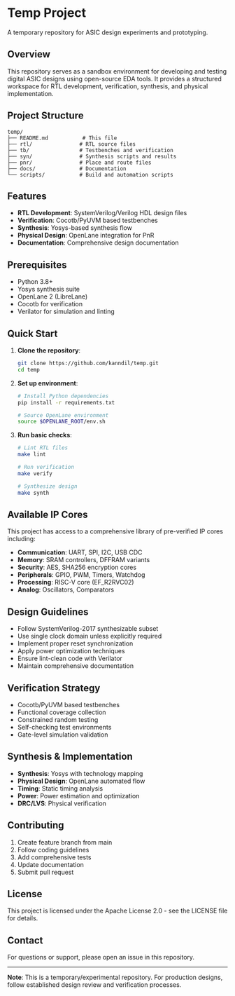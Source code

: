 # Temp Project

A temporary repository for ASIC design experiments and prototyping.

## Overview

This repository serves as a sandbox environment for developing and testing digital ASIC designs using open-source EDA tools. It provides a structured workspace for RTL development, verification, synthesis, and physical implementation.

## Project Structure

```
temp/
├── README.md           # This file
├── rtl/               # RTL source files
├── tb/                # Testbenches and verification
├── syn/               # Synthesis scripts and results
├── pnr/               # Place and route files
├── docs/              # Documentation
└── scripts/           # Build and automation scripts
```

## Features

- **RTL Development**: SystemVerilog/Verilog HDL design files
- **Verification**: Cocotb/PyUVM based testbenches
- **Synthesis**: Yosys-based synthesis flow
- **Physical Design**: OpenLane integration for PnR
- **Documentation**: Comprehensive design documentation

## Prerequisites

- Python 3.8+
- Yosys synthesis suite
- OpenLane 2 (LibreLane)
- Cocotb for verification
- Verilator for simulation and linting

## Quick Start

1. **Clone the repository**:
   ```bash
   git clone https://github.com/kanndil/temp.git
   cd temp
   ```

2. **Set up environment**:
   ```bash
   # Install Python dependencies
   pip install -r requirements.txt
   
   # Source OpenLane environment
   source $OPENLANE_ROOT/env.sh
   ```

3. **Run basic checks**:
   ```bash
   # Lint RTL files
   make lint
   
   # Run verification
   make verify
   
   # Synthesize design
   make synth
   ```

## Available IP Cores

This project has access to a comprehensive library of pre-verified IP cores including:

- **Communication**: UART, SPI, I2C, USB CDC
- **Memory**: SRAM controllers, DFFRAM variants
- **Security**: AES, SHA256 encryption cores
- **Peripherals**: GPIO, PWM, Timers, Watchdog
- **Processing**: RISC-V core (EF_R2RVC02)
- **Analog**: Oscillators, Comparators

## Design Guidelines

- Follow SystemVerilog-2017 synthesizable subset
- Use single clock domain unless explicitly required
- Implement proper reset synchronization
- Apply power optimization techniques
- Ensure lint-clean code with Verilator
- Maintain comprehensive documentation

## Verification Strategy

- Cocotb/PyUVM based testbenches
- Functional coverage collection
- Constrained random testing
- Self-checking test environments
- Gate-level simulation validation

## Synthesis & Implementation

- **Synthesis**: Yosys with technology mapping
- **Physical Design**: OpenLane automated flow
- **Timing**: Static timing analysis
- **Power**: Power estimation and optimization
- **DRC/LVS**: Physical verification

## Contributing

1. Create feature branch from main
2. Follow coding guidelines
3. Add comprehensive tests
4. Update documentation
5. Submit pull request

## License

This project is licensed under the Apache License 2.0 - see the LICENSE file for details.

## Contact

For questions or support, please open an issue in this repository.

---

**Note**: This is a temporary/experimental repository. For production designs, follow established design review and verification processes.